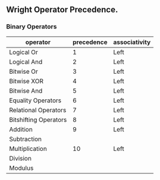 ## Wright Operator Precedence.

### Binary Operators
| operator    | precedence   | associativity
| ---         | ---          | ---           
| Logical Or            | 1  | Left          
| Logical And           | 2  | Left
| Bitwise Or            | 3  | Left
| Bitwise XOR           | 4  | Left
| Bitwise And           | 5  | Left
| Equality Operators    | 6  | Left
| Relational Operators  | 7  | Left
| Bitshifting Operators | 8  | Left
| Addition              | 9  | Left
| Subtraction
| Multiplication        | 10 | Left
| Division
| Modulus
